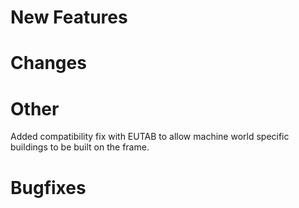 # New Features 


# Changes


# Other
Added compatibility fix with EUTAB to allow machine world specific buildings to be built on the frame.

# Bugfixes
